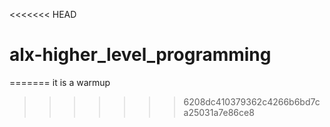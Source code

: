 <<<<<<< HEAD
# alx-higher_level_programming
=======
it is a warmup
>>>>>>> 6208dc410379362c4266b6bd7ca25031a7e86ce8

